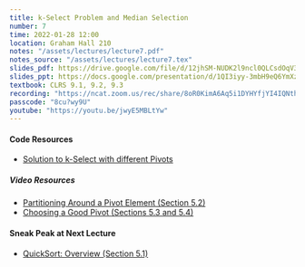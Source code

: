 ```yaml
---
title: k-Select Problem and Median Selection
number: 7
time: 2022-01-28 12:00
location: Graham Hall 210
notes: "/assets/lectures/lecture7.pdf"
notes_source: "/assets/lectures/lecture7.tex"
slides_pdf: https://drive.google.com/file/d/12jhSM-NUDK2l9ncl0QLCsdOqV3YT6TU_/view?usp=sharing
slides_ppt: https://docs.google.com/presentation/d/1QI3iyy-3mbH9eQ6YmXzfL_8WTI4o8My3FKm3vNp_Xfs/edit?usp=sharing
textbook: CLRS 9.1, 9.2, 9.3
recording: "https://ncat.zoom.us/rec/share/8oR0KimA6Aq5i1DYHYfjYI4IQNthSPcrIgLiLeUrDrBAXBMnhGGGLhZZ3Mr69_A.sdungqyOkKtIfF1m?startTime=1643389279000"
passcode: "8cu?wy9U"
youtube: "https://youtu.be/jwyE5MBLtYw"
---
```


#### Code Resources
- [Solution to k-Select with different Pivots](https://replit.com/@laperez94/k-Select-With-Different-Pivots)

##### Video Resources
- [Partitioning Around a Pivot Element (Section 5.2)](https://www.youtube.com/watch?v=LYzdRN5iFdA&list=PLEGCF-WLh2RLHqXx6-GZr_w7LgqKDXxN_&index=25)
- [Choosing a Good Pivot (Sections 5.3 and 5.4)](https://www.youtube.com/watch?v=kqO46FOUTbI&list=PLEGCF-WLh2RLHqXx6-GZr_w7LgqKDXxN_&index=26)


#### Sneak Peak at Next Lecture
- [QuickSort: Overview (Section 5.1)](https://www.youtube.com/watch?v=ETo1cpLN7kk&list=PLEGCF-WLh2RLHqXx6-GZr_w7LgqKDXxN_&index=24)
